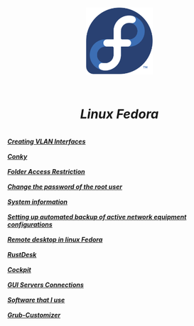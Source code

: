  <br/>
<p align="center">
<img src="./Fedora_Logo.png" width="150" height="150"/>
</p><br/>
<h1 align="Center"><i>Linux Fedora</i></h1>
 <br/>
<i> <a href="https://github.com/dimoroz772/Linux_Fedora/blob/Website/Creating_VLAN_Interfaces"><b>Creating VLAN Interfaces</b></a><br/><i/>
 <br/>
<i> <a href="https://github.com/dimoroz772/Linux_Fedora/blob/Website/Conky"><b>Conky</b></a><br/><i/>
 <br/>
<i> <a href="https://github.com/dimoroz772/Linux_Fedora/blob/Website/Folder_Access_Restriction"><b>Folder Access Restriction</b></a><br/><i/>
 <br/>
<i> <a href="https://github.com/dimoroz772/Linux_Fedora/blob/Website/Change_the_password_of_the_root_user"><b>Change the password of the root user</b></a><br/><i/>
 <br/>
<i> <a href="https://github.com/dimoroz772/Linux_Fedora/blob/Website/System_information"><b>System information</b></a><br/><i/>
 <br/>
<i> <a href="https://github.com/dimoroz772/Linux_Fedora/blob/Website/Setting_up_automated_backup_of_active_network_equipment_configurations"><b>Setting up automated backup of active network equipment configurations</b></a><br/><i/>
 <br/>
<i> <a href="https://github.com/dimoroz772/Linux_Fedora/blob/Website/Remote_desktop_in_linux_Fedora"><b>Remote desktop in linux Fedora</b></a><br/><i/>
 <br/>
<i> <a href="https://github.com/dimoroz772/Linux_Fedora/blob/Website/RustDesk"><b>RustDesk</b></a><br/><i/>
 <br/>
<i> <a href="https://github.com/dimoroz772/Linux_Fedora/blob/Website/Cockpit"><b>Cockpit</b></a><br/><i/>
 <br/>
<i> <a href="https://github.com/dimoroz772/Linux_Fedora/blob/Website/GUI_Servers_Connections"><b>GUI Servers Connections</b></a><br/><i/>
 <br/>
<i> <a href="https://github.com/dimoroz772/Linux_Fedora/blob/Website/Software_that_I_use"><b>Software that I use</b></a><br/><i/>
 <br/>
<i> <a href="https://github.com/dimoroz772/Linux_Fedora/blob/Website/Grub-Customizer"><b>Grub-Customizer</b></a><br/><i/>
